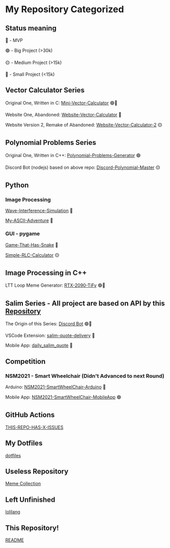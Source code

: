 # My Repository Categorized

## Status meaning

🏅 - MVP

🟢 - Big Project (>30k)

🟡 - Medium Project (>15k)

🔴 - Small Project (<15k)

## Vector Calculator Series

Original One, Written in C: [Mini-Vector-Calculator](https://github.com/Leomotors/Mini-Vector-Calculator) 🟢🏅

Website One, Abandoned: [Website-Vector-Calculator](https://github.com/Leomotors/Website-Vector-Calculator) 🔴

Website Version 2, Remake of Abandoned: [Website-Vector-Calculator-2](https://github.com/Leomotors/Website-Vector-Calculator-2) 🟡

## Polynomial Problems Series

Original One, Written in C++: [Polynomial-Problems-Generator](https://github.com/Leomotors/Polynomial-Problems-Generator) 🟢

Discord Bot (nodejs) based on above repo: [Discord-Polynomial-Master](https://github.com/Leomotors/Discord-Polynomial-Master) 🟡

## Python

### Image Processing

[Wave-Interference-Simulation](https://github.com/Leomotors/Wave-Interference-Simulation) 🔴

[My-ASCII-Adventure](https://github.com/Leomotors/My-ASCII-Adventure) 🔴

### GUI - pygame

[Game-That-Has-Snake](https://github.com/Leomotors/Game-That-Has-Snake) 🔴

[Simple-RLC-Calculator](https://github.com/Leomotors/Simple-RLC-Calculator) 🟡

## Image Processing in C++

LTT Loop Meme Generator: [RTX-2090-TiFy](https://github.com/Leomotors/RTX-2090-TiFy) 🟢🏅

## Salim Series - All project are based on API by this [Repository](https://github.com/narze/awesome-salim-quotes)

The Origin of this Series: [Discord Bot](https://github.com/Leomotors/Salim-Bot) 🟢🏅

VSCode Extension: [salim-quote-delivery](https://github.com/Leomotors/salim-quote-delivery) 🔴

Mobile App: [daily_salim_quote](https://github.com/Leomotors/daily_salim_quote) 🔴

## Competition

### NSM2021 - Smart Wheelchair (Didn't Advanced to next Round)

Arduino: [NSM2021-SmartWheelChair-Arduino](https://github.com/Leomotors/NSM2021-SmartWheelChair-Arduino) 🔴

Mobile App: [NSM2021-SmartWheelChair-MobileApp](https://github.com/Leomotors/NSM2021-SmartWheelChair-MobileApp) 🟢

## GitHub Actions

[THIS-REPO-HAS-X-ISSUES](https://github.com/Leomotors/THIS-REPO-HAS-X-ISSUES)

## My Dotfiles

[dotfiles](https://github.com/Leomotors/dotfiles)

## Useless Repository

[Meme Collection](https://github.com/Leomotors/Memers)

## Left Unfinished

[lolilang](https://github.com/Leomotors/lolilang)

## This Repository!

[README](https://github.com/Leomotors/Leomotors)
